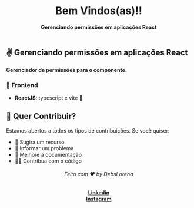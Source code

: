 
 <div align="center">
  <h1>Bem Vindos(as)!!</h1>
  <strong>Gerenciando permissões em aplicações React</strong>
</div>
<br>


## ✌️ Gerenciando permissões em aplicações React
<strong>Gerenciador de permissões para o componente.</strong>


### 🎨 Frontend

*  **ReactJS**: typescript e vite :hammer: 


## 🙌 Quer Contribuir?

Estamos abertos a todos os tipos de contribuições. Se você quiser:
* 🤔 Sugira um recurso
* 🐛 Informar um problema
* 📖 Melhore a documentação
* 👨‍💻 Contribua com o código



<div align="center">
    <h6>Feito com ❤️ by DebsLorena</h6>
    <a href="https://www.linkedin.com/in/loredebs/"><strong>Linkedin</strong></a></br>
    <a href="https://www.instagram.com/debslorena/"><strong>Instagram</strong></a>
</div>

